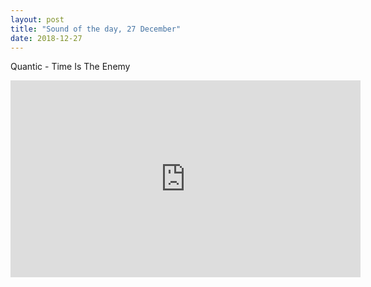 ```yaml
---
layout: post
title: "Sound of the day, 27 December"
date: 2018-12-27
---
```

Quantic - Time Is The Enemy

<iframe width="560" height="315" src="https://www.youtube-nocookie.com/embed/nvUeo5sagkA" frameborder="0" allow="accelerometer; autoplay; encrypted-media; gyroscope; picture-in-picture" allowfullscreen></iframe>
